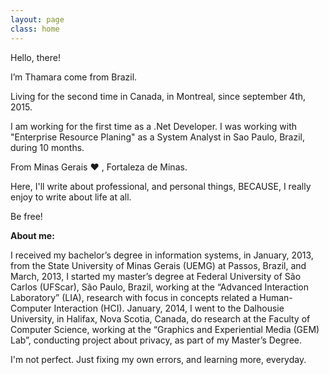 ```yaml
---
layout: page
class: home
---
```


Hello, there! 

I’m Thamara come from Brazil. 

Living for the second time in Canada, in Montreal, since september 4th, 2015.

I am working for the first time as a .Net Developer. I was working with "Enterprise Resource Planing" as a System Analyst in Sao Paulo, Brazil, during 10 months. 

From Minas Gerais ❤ , Fortaleza de Minas.

Here, I'll write about professional, and personal things, BECAUSE, I really enjoy to write about life at all. 

Be free!

**About me:**

I received my bachelor’s degree in information systems, in January, 2013, from the State University of Minas Gerais (UEMG) at Passos, Brazil, and March, 2013, 
I started my master’s degree at Federal University of São Carlos (UFScar), São Paulo, Brazil, working at the “Advanced Interaction Laboratory” (LIA),
research with focus in concepts related a Human-Computer Interaction (HCI). January, 2014, I went to the Dalhousie University, in Halifax, Nova Scotia, 
Canada, do research at the Faculty of Computer Science, working at the “Graphics and Experiential Media (GEM) Lab”, conducting project about privacy, as part of my Master’s Degree.


I'm not perfect. Just fixing my own errors, and learning more, everyday.

